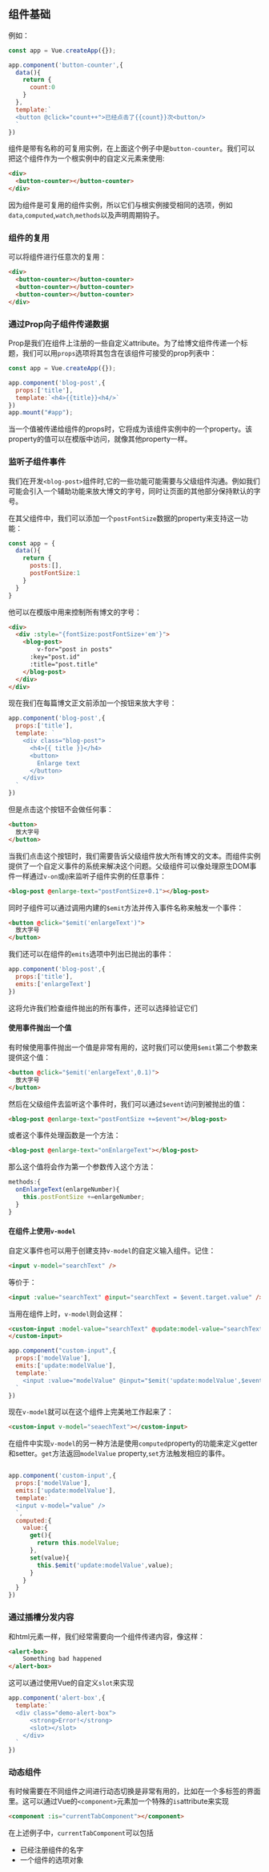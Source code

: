 ## 组件基础



例如：

```javascript
const app = Vue.createApp({});

app.component('button-counter',{
  data(){
    return {
      count:0
    }
  },
  template:`
  <button @click="count++">已经点击了{{count}}次<button/>
  `
})
```



组件是带有名称的可复用实例，在上面这个例子中是`button-counter`。我们可以把这个组件作为一个根实例中的自定义元素来使用:

```html
<div>
  <button-counter></button-counter>
</div>
```

因为组件是可复用的组件实例，所以它们与根实例接受相同的选项，例如`data`,`computed`,`watch`,`methods`以及声明周期钩子。

### 组件的复用

可以将组件进行任意次的复用：

```html
<div>
  <button-counter></button-counter>
  <button-counter></button-counter>
  <button-counter></button-counter>
</div>
```

### 通过Prop向子组件传递数据

Prop是我们在组件上注册的一些自定义attribute。为了给博文组件传递一个标题，我们可以用`props`选项将其包含在该组件可接受的prop列表中：

```javascript
const app = Vue.createApp({});

app.component('blog-post',{
  props:['title'],
  template:`<h4>{{title}}<h4/>`
})
app.mount("#app");
```



当一个值被传递给组件的props时，它将成为该组件实例中的一个property。该property的值可以在模版中访问，就像其他property一样。

### 监听子组件事件

我们在开发`<blog-post>`组件时,它的一些功能可能需要与父级组件沟通。例如我们可能会引入一个辅助功能来放大博文的字号，同时让页面的其他部分保持默认的字号。

在其父组件中，我们可以添加一个`postFontSize`数据的property来支持这一功能：

```javascript
const app = {
  data(){
    return {
      posts:[],
      postFontSize:1
    }
  }
}
```

他可以在模版中用来控制所有博文的字号：

```html
<div>
  <div :style="{fontSize:postFontSize+'em'}">
    <blog-post>
    	v-for="post in posts"
      :key="post.id"
      :title="post.title"
    </blog-post>
  </div>
</div>
```

现在我们在每篇博文正文前添加一个按钮来放大字号：

```javascript
app.component('blog-post',{
  props:['title'],
  template: `
    <div class="blog-post">
      <h4>{{ title }}</h4>
      <button>
        Enlarge text
      </button>
    </div>
  `
})
```

但是点击这个按钮不会做任何事：

```html
<button>
  放大字号
</button>
```

当我们点击这个按钮时，我们需要告诉父级组件放大所有博文的文本。而组件实例提供了一个自定义事件的系统来解决这个问题。父级组件可以像处理原生DOM事件一样通过`v-on`或`@`来监听子组件实例的任意事件：

```html
<blog-post @enlarge-text="postFontSize+0.1"></blog-post>
```

同时子组件可以通过调用内建的`$emit`方法并传入事件名称来触发一个事件：

```html
<button @click="$emit('enlargeText')">
  放大字号
</button>
```



我们还可以在组件的`emits`选项中列出已抛出的事件：

```javascript
app.component('blog-post',{
  props:['title'],
  emits:['enlargeText']
})
```

这将允许我们检查组件抛出的所有事件，还可以选择验证它们



#### 使用事件抛出一个值



有时候使用事件抛出一个值是非常有用的，这时我们可以使用`$emit`第二个参数来提供这个值：

```html
<button @click="$emit('enlargeText',0.1)">
  放大字号
</button>
```

然后在父级组件去监听这个事件时，我们可以通过`$event`访问到被抛出的值：

```html
<blog-post @enlarge-text="postFontSize +=$event"></blog-post>
```

或者这个事件处理函数是一个方法：

```html
<blog-post @enlarge-text="onEnlargeText"></blog-post>
```

那么这个值将会作为第一个参数传入这个方法：

```javascript
methods:{
  onEnlargeText(enlargeNumber){
    this.postFontSize +=enlargeNumber;
  }
}
```

#### 在组件上使用`v-model`

自定义事件也可以用于创建支持`v-model`的自定义输入组件。记住：

```html
<input v-model="searchText" />
```

等价于：

```html
<input :value="searchText" @input="searchText = $event.target.value" />
```



当用在组件上时，`v-model`则会这样：

```html
<custom-input :model-value="searchText" @update:model-value="searchText = $event">
</custom-input>
```



```javascript
app.component("custom-input",{
  props:['modelValue'],
  emits:['update:modelValue'],
  template:`
  	<input :value="modelValue" @input="$emit('update:modelValue',$event.target.value)" />
  `
})
```

现在`v-model`就可以在这个组件上完美地工作起来了：

```html
<custom-input v-model="seaechText"></custom-input>
```

在组件中实现`v-model`的另一种方法是使用`computed`property的功能来定义getter和setter。`get`方法返回`modelValue` property,`set`方法触发相应的事件。



```javascript

app.component('custom-input',{
  props:['modelValue'],
  emits:['update:modelValue'],
  template:`
  <input v-model="value" />
  `,
  computed:{
    value:{
      get(){
        return this.modelValue;
      },
      set(value){
        this.$emit('update:modelValue',value);
      }
    }
  }
})
```



### 通过插槽分发内容

和html元素一样，我们经常需要向一个组件传递内容，像这样：

```html
<alert-box>
	Something bad happened
</alert-box>
```

这可以通过使用Vue的自定义`slot`来实现

```javascript
app.component('alert-box',{
  template:`
  <div class="demo-alert-box">
      <strong>Error!</strong>
      <slot></slot>
    </div>
  `
})
```

### 动态组件

有时候需要在不同组件之间进行动态切换是非常有用的，比如在一个多标签的界面里。这可以通过Vue的`<component>`元素加一个特殊的`is`attribute来实现

```html
<component :is="currentTabComponent"></component>
```

在上述例子中，`currentTabComponent`可以包括

+ 已经注册组件的名字
+ 一个组件的选项对象

